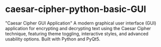# caesar-cipher-python-basic-GUI
"Caesar Cipher GUI Application" A modern graphical user interface (GUI) application for encrypting and decrypting text using the Caesar Cipher technique, featuring theme toggling, interactive styles, and advanced usability options. Built with Python and PyQt5.
